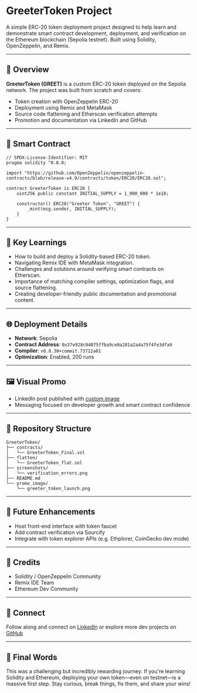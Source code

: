 # GreeterToken Project

A simple ERC-20 token deployment project designed to help learn and demonstrate smart contract development, deployment, and verification on the Ethereum blockchain (Sepolia testnet). Built using Solidity, OpenZeppelin, and Remix.

---

## 🚀 Overview
**GreeterToken (GREET)** is a custom ERC-20 token deployed on the Sepolia network. The project was built from scratch and covers:
- Token creation with OpenZeppelin ERC-20
- Deployment using Remix and MetaMask
- Source code flattening and Etherscan verification attempts
- Promotion and documentation via LinkedIn and GitHub

---

## 🔨 Smart Contract
```solidity
// SPDX-License-Identifier: MIT
pragma solidity ^0.8.0;

import "https://github.com/OpenZeppelin/openzeppelin-contracts/blob/release-v4.9/contracts/token/ERC20/ERC20.sol";

contract GreeterToken is ERC20 {
    uint256 public constant INITIAL_SUPPLY = 1_000_000 * 1e18;

    constructor() ERC20("Greeter Token", "GREET") {
        _mint(msg.sender, INITIAL_SUPPLY);
    }
}
```

---

## 📌 Key Learnings
- How to build and deploy a Solidity-based ERC-20 token.
- Navigating Remix IDE with MetaMask integration.
- Challenges and solutions around verifying smart contracts on Etherscan.
- Importance of matching compiler settings, optimization flags, and source flattening.
- Creating developer-friendly public documentation and promotional content.

---

## 🌐 Deployment Details
- **Network**: Sepolia
- **Contract Address**: `0x37e928c04075ffba9ce0a281a2a4a75f4fe3dfa9`
- **Compiler**: `v0.8.30+commit.73712a01`
- **Optimization**: Enabled, 200 runs

---

## 🖼 Visual Promo
- LinkedIn post published with [custom image](GREETERTOKEN-IMAGE.png)
- Messaging focused on developer growth and smart contract confidence

---

## 📂 Repository Structure
```
GreeterToken/
├── contracts/
│   └── GreeterToken_Final.sol
├── flatten/
│   └── GreeterToken_flat.sol
├── screenshots/
│   └── verification_errors.png
├── README.md
└── promo_image/
    └── greeter_token_launch.png
```

---

## 🧠 Future Enhancements
- Host front-end interface with token faucet
- Add contract verification via Sourcify
- Integrate with token explorer APIs (e.g. Ethplorer, CoinGecko dev mode)

---

## 🤝 Credits
- Solidity / OpenZeppelin Community
- Remix IDE Team
- Ethereum Dev Community

---

## 📎 Connect
Follow along and connect on [LinkedIn](https://www.linkedin.com/in/albadria/) or explore more dev projects on [GitHub](https://github.com/Gititali)

---

## 🏁 Final Words
This was a challenging but incredibly rewarding journey. If you're learning Solidity and Ethereum, deploying your own token—even on testnet—is a massive first step. Stay curious, break things, fix them, and share your wins!
